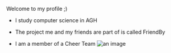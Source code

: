 Welcome to my profile ;)
-  I study computer science in AGH
* The project me and my friends are part of is called FriendBy
+ I am a member of a Cheer Team
![an image](https://images.app.goo.gl/Zer4HJbArAvph9bw6)
